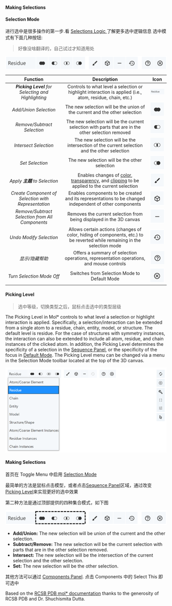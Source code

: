 ﻿**Making Selections**

#### **Selection Mode**

进行选中是很多操作的第一步.看 [Selections Logic ](maneuvering-in-mol_.md#selections-logic) 了解更多选中逻辑信息
选中模式有下面几种按钮:

> 好像没啥翻译的，自己试过才知道用处

<img src="../img/selectionmode1.png" width="600">

|                    **Function**                     |                                                                                    **Description**                                                                                     |                 **Icon**                  |
| :-------------------------------------------------: | :------------------------------------------------------------------------------------------------------------------------------------------------------------------------------------: | :---------------------------------------: |
| _**Picking Level** for Selecting and Highlighting_  |                                       Controls to what level a selection or highlight interaction is applied (i.e., atom, residue, chain, etc.)                                        | <img src="../img/table1.png" width="100"> |
|                _Add/Union Selection_                |                                                       The new selection will be the union of the current and the other selection                                                       | <img src="../img/table2.png" width="50">  |
|             _Remove/Subtract Selection_             |                                           The new selection will be the current selection with parts that are in the other selection removed                                           | <img src="../img/table3.png" width="50">  |
|                _Intersect Selection_                |                                              The new selection will be the intersection of the current selection and the other selection                                               | <img src="../img/table4.png" width="50">  |
|                   _Set Selection_                   |                                                                     The new selection will be the other selection                                                                      | <img src="../img/table5.png" width="50">  |
|            _Apply **主题** to Selection_            | Enables changes of [color](common-actions.md#color), [transparency](common-actions.md#transparency), and [clipping](common-actions.md#clipping) to be applied to the current selection | <img src="../img/table6.png" width="50">  |
| _Create Component of Selection with Representation_ |                                         Enables components to be created and its representations to be changed independent of other components                                         | <img src="../img/table7.png" width="50">  |
|   _Remove/Subtract Selection from All Components_   |                                                          Removes the current selection from being displayed in the 3D canvas                                                           | <img src="../img/table8.png" width="50">  |
|               _Undo Modify Selection_               |                               Allows certain actions (changes of color, hiding of components, etc.) to be reverted while remaining in the selection mode                               | <img src="../img/table9.png" width="50">  |
|                   _显示/隐藏帮助_                   |                                                Offers a summary of selection operations, representation operations, and mouse controls                                                 | <img src="../img/table10.png" width="50"> |
|              _Turn Selection Mode Off_              |                                                                      Switches from Selection Mode to Default Mode                                                                      | <img src="../img/table11.png" width="50"> |

#### **Picking Level**

> 选中等级，切换类型之后，鼠标点击选中的类型层级

The Picking Level in Mol\* controls to what level a selection or highlight interaction is applied. Specifically, a selection/interaction can be extended from a single atom to a residue, chain, entity, model, or structure. The default level is residue. For the case of structures with symmetry instances, the interaction can also be extended to include all atom, residue, and chain instances of the clicked atom. In addition, the Picking Level determines the specificity of a selection in the [Sequence Panel](navigating-by-sequence.md#sequence-panel), or the specificity of the focus in [Default Mode](index.md#default-mode). The Picking Level menu can be changed via a menu in the Selection Mode toolbar located at the top of the 3D canvas.

<img src="../img/pickinglevel1.png" width="600">

#### **Making Selections**

首页在 Toggle Menu 中启用 [Selection Mode ](making-selections.md#selection-mode)

最简单的方法是鼠标点击模型，或者点击[Sequence Panel](navigating-by-sequence.md#sequence-panel)区域，通过改变[Picking Level](making-selections.md#picking-level)来实现更好的选中效果

第二种方法是通过顶部提供的四种集合模式，如下图

<img src="../img/makingselections1.png" width="600">

- **Add/Union:** The new selection will be union of the current and the other selection.
- **Subtract/Remove:** The new selection will be the current selection with parts that are in the other selection removed.
- **Intersect:** The new selection will be the intersection of the current selection and the other selection.
- **Set:** The new selection will be the other selection.

其他方法可以通过 [Components Panel](managing-the-display.md#components-panel). 点击 Components 中的 Select This 即可选中

Based on the [RCSB PDB mol\* documentation](https://www.rcsb.org/3d-view/molstar/help/getting-started) thanks to the generosity of RCSB PDB and Dr. Shuchismita Dutta.
